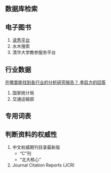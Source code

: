 ## 数据库检索

## 电子图书

1. [读秀平台](https://www.duxiu.com)
2. 水木搜索
3. 清华大学教参服务平台

## 行业数据

[在哪里能找到各行业的分析研究报告？ 李启方的回答](https://www.zhihu.com/question/19766160/answer/1711406770)

1. 国家统计局
2. 交通运输部

## 专用词表

## 判断资料的权威性

1. 中文权威期刊目录最新版
   - “C”刊
   - “北大核心”
2. Journal Citation Reports (JCR)